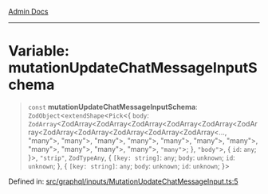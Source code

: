 [Admin Docs](/)

***

# Variable: mutationUpdateChatMessageInputSchema

> `const` **mutationUpdateChatMessageInputSchema**: `ZodObject`\<`extendShape`\<`Pick`\<\{ `body`: `ZodArray`\<ZodArray\<ZodArray\<ZodArray\<ZodArray\<ZodArray\<ZodArray\<ZodArray\<ZodArray\<ZodArray\<ZodArray\<ZodArray\<..., "many"\>, "many"\>, "many"\>, "many"\>, "many"\>, "many"\>, "many"\>, "many"\>, "many"\>, "many"\>, "many"\>, `"many"`\>; \}, `"body"`\>, \{ `id`: `any`; \}\>, `"strip"`, `ZodTypeAny`, \{ `[key: string]`: `any`;  `body`: `unknown`; `id`: `unknown`; \}, \{ `[key: string]`: `any`;  `body`: `unknown`; `id`: `unknown`; \}\>

Defined in: [src/graphql/inputs/MutationUpdateChatMessageInput.ts:5](https://github.com/PalisadoesFoundation/talawa-api/blob/04adcbca27f07ca5c0bffce211b6e6b77a1828ce/src/graphql/inputs/MutationUpdateChatMessageInput.ts#L5)
